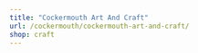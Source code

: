 ```yaml
---
title: "Cockermouth Art And Craft"
url: /cockermouth/cockermouth-art-and-craft/
shop: craft
---
```

